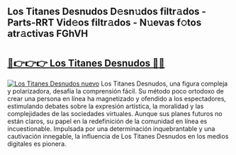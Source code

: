 ## Los Titanes Desnudos D𝚎sn𝚞dos filtr𝚊dos - Parts-RRT Vid𝚎os filtr𝚊dos - N𝚞evas f𝚘tos atr𝚊ctivas FGhVH

# <h2><a href="http://mb2y6qo.tromn.icu/?c=Los+Titanes+Desnudos">🔗👉👉👉 Los Titanes Desnudos 🔗🔗</a></h2>

[![Los Titanes Desnudos nuevo](https://i.imgur.com/pEAQMta.gif)](http://mb2y6qo.tromn.icu/?c=Los+Titanes+Desnudos)
Los Titanes Desnudos, una figura compleja y polarizadora, desafía la comprensión fácil. Su método poco ortodoxo de crear una persona en línea ha magnetizado y ofendido a los espectadores, estimulando debates sobre la expresión artística, la moralidad y las complejidades de las sociedades virtuales. Aunque sus planes futuros no están claros, su papel en la redefinición de la comunidad en línea es incuestionable. Impulsada por una determinación inquebrantable y una cautivación innegable, la influencia de Los Titanes Desnudos en los medios digitales es pionera.

